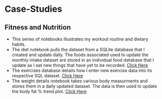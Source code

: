 # Case-Studies

<h2> Fitness and Nutrition </h2>
<p>
  <ul>
    <li>This series of notebooks illustrates my workout routine and dietary habits.</li>
    <li>The diet notebook pulls the dataset from a SQLite database that I created and update daily. The foods associated used to update the monthly intake dataset are stored in an individual food database that I update as I eat new things that have yet to be recorded. <a href="https://github.com/Artuk009/Case-Studies/blob/465dcdce3f8697a7afd0c87b23a3f9f410729750/MyFitnessAndNutrition/diet.ipynb">Click Here</a> </li>
    <li>The exercises database details how I enter new exercise data into its respective SQL dataset. <a href="">Click Here</a>  </li>
    <li>The weight details notebook takes various body measurments and stores them in a daily updated dataset. The data is then used to update the body fat % trend plot. <a href="">Click Here</a>  </li>
  </ul>
</p>
